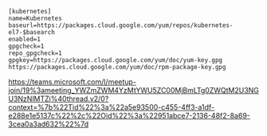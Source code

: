 ```
[kubernetes]
name=Kubernetes
baseurl=https://packages.cloud.google.com/yum/repos/kubernetes-el7-$basearch
enabled=1
gpgcheck=1
repo_gpgcheck=1
gpgkey=https://packages.cloud.google.com/yum/doc/yum-key.gpg https://packages.cloud.google.com/yum/doc/rpm-package-key.gpg
```

https://teams.microsoft.com/l/meetup-join/19%3ameeting_YWZmZWM4YzMtYWU5ZC00MjBmLTg0ZWQtM2U3NGU3NzNlMTZi%40thread.v2/0?context=%7b%22Tid%22%3a%22a5e93500-c455-4ff3-a1df-e288e1e5137c%22%2c%22Oid%22%3a%22951abce7-2136-48f2-8a69-3cea0a3ad632%22%7d
